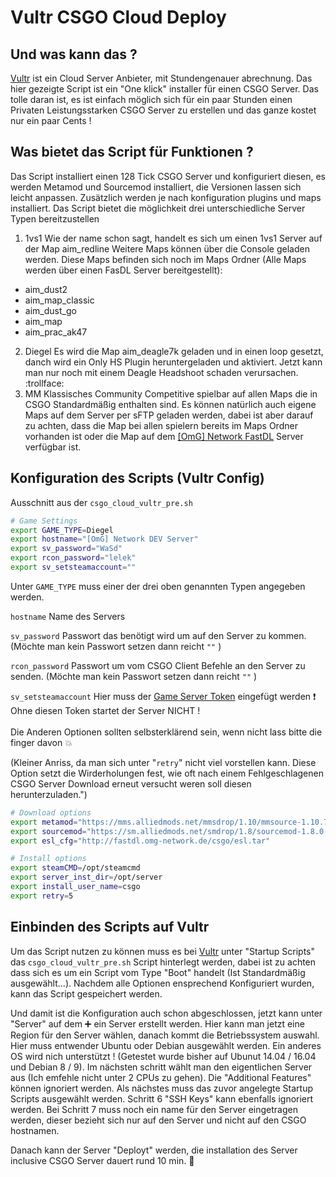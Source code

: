# Vultr CSGO Cloud Deploy

## Und was kann das ?

[Vultr](https://vultr.com) ist ein Cloud Server Anbieter, mit Stundengenauer abrechnung. Das hier gezeigte Script ist ein "One klick" installer für einen CSGO Server.
Das tolle daran ist, es ist einfach möglich sich für ein paar Stunden einen Privaten Leistungsstarken CSGO Server zu erstellen und das ganze kostet nur ein paar Cents !

## Was bietet das Script für Funktionen ?

Das Script installiert einen 128 Tick CSGO Server und konfiguriert diesen, es werden Metamod und Sourcemod installiert, die Versionen lassen sich leicht anpassen. Zusätzlich werden je nach konfiguration plugins und maps installiert.
Das Script bietet die möglichkeit drei unterschiedliche Server Typen bereitzustellen

1. 1vs1 Wie der name schon sagt, handelt es sich um einen 1vs1 Server auf der Map aim_redline Weitere Maps können über die Console geladen werden. Diese Maps befinden sich noch im Maps Ordner (Alle Maps werden über einen FasDL Server bereitgestellt):
+ aim_dust2
+ aim_map_classic
+ aim_dust_go
+ aim_map
+ aim_prac_ak47

2. Diegel Es wird die Map aim_deagle7k geladen und in einen loop gesetzt, danch wird ein Only HS Plugin heruntergeladen und aktiviert. Jetzt kann man nur noch mit einem Deagle Headshoot schaden verursachen. :trollface:
3. MM Klassisches Community Competitive spielbar auf allen Maps die in CSGO Standardmäßig enthalten sind. Es können natürlich auch eigene Maps auf dem Server per sFTP geladen werden, dabei ist aber darauf zu achten, dass die Map bei allen spielern bereits im Maps Ordner vorhanden ist oder die Map auf dem [[OmG] Network FastDL](http://fastdl.omg-network.de/csgo/csgo/maps) Server verfügbar ist.

## Konfiguration des Scripts (Vultr Config)

Ausschnitt aus der <code>csgo_cloud_vultr_pre.sh</code>

```bash
# Game Settings
export GAME_TYPE=Diegel
export hostname="[OmG] Network DEV Server"
export sv_password="WaSd"
export rcon_password="lelek"
export sv_setsteamaccount=""
```
Unter <code>GAME_TYPE</code> muss einer der drei oben genannten Typen angegeben werden.<p>
<code>hostname</code> Name des Servers<p>
<code>sv_password</code> Passwort das benötigt wird um auf den Server zu kommen. (Möchte man kein Passwort setzen dann reicht <code>""</code> )<p>
<code>rcon_password</code> Passwort um vom CSGO Client Befehle an den Server zu senden. (Möchte man kein Passwort setzen dann reicht <code>""</code> )<p>
<code>sv_setsteamaccount</code> Hier muss der [Game Server Token](https://steamcommunity.com/dev/managegameservers?l=german) eingefügt werden :heavy_exclamation_mark: Ohne diesen Token startet der Server NICHT !
<br></br>
Die Anderen Optionen sollten selbsterklärend sein, wenn nicht lass bitte die finger davon :boom:<p>
(Kleiner Anriss, da man sich unter "<code>retry</code>" nicht viel vorstellen kann. Diese Option setzt die Wirderholungen fest, wie oft nach einem Fehlgeschlagenen CSGO Server Download erneut versucht weren soll diesen herunterzuladen.") 
```bash
# Download options
export metamod="https://mms.alliedmods.net/mmsdrop/1.10/mmsource-1.10.7-git961-linux.tar.gz"
export sourcemod="https://sm.alliedmods.net/smdrop/1.8/sourcemod-1.8.0-git6040-linux.tar.gz"
export esl_cfg="http://fastdl.omg-network.de/csgo/esl.tar"

# Install options
export steamCMD=/opt/steamcmd
export server_inst_dir=/opt/server
export install_user_name=csgo
export retry=5
```
## Einbinden des Scripts auf Vultr

Um das Script nutzen zu können muss es bei [Vultr](https://vultr.com) unter "Startup Scripts" das <code>csgo_cloud_vultr_pre.sh</code> Script hinterlegt werden, dabei ist zu achten dass sich es um ein Script vom Type "Boot" handelt (Ist Standardmäßig ausgewählt...). Nachdem alle Optionen ensprechend Konfiguriert wurden, kann das Script gespeichert werden.

Und damit ist die Konfiguration auch schon abgeschlossen, jetzt kann unter "Server" auf dem :heavy_plus_sign: ein Server erstellt werden. Hier kann man jetzt eine Region für den Server wählen, danach kommt die Betriebssystem auswahl. Hier muss entwender Ubuntu oder Debian ausgewählt werden. Ein anderes OS wird nich unterstützt ! (Getestet wurde bisher auf Ubunut 14.04 / 16.04 und Debian 8 / 9). Im nächsten schritt wählt man den eigentlichen Server aus (Ich emfehle nicht unter 2 CPUs zu gehen). Die "Additional Features" können ignoriert werden. Als nächstes muss das zuvor angelegte Startup Scripts ausgewählt werden. Schritt 6 "SSH Keys" kann ebenfalls ignoriert werden. Bei Schritt 7 muss noch ein name für den Server eingetragen werden, dieser bezieht sich nur auf den Server und nicht auf den CSGO hostnamen.

Danach kann der Server "Deployt" werden, die installation des Server inclusive CSGO Server dauert rund 10 min. :grimacing:
